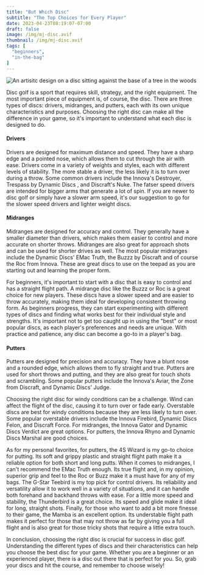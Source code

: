 ```yaml
---
title: "But Which Disc"
subtitle: "The Top Choices for Every Player"
date: 2023-04-23T08:19:07-07:00
draft: false
image: /img/mj-disc.avif
thumbnail: /img/mj-disc.avif
tags: [
  "beginners",
  "in-the-bag"
]
---
```

![An artisitc design on a disc sitting against the base of a tree in the woods](/img/mj-disc.avif)

Disc golf is a sport that requires skill, strategy, and the right equipment. The most important piece of equipment is, of course, the disc. There are three types of discs: drivers, midranges, and putters, each with its own unique characteristics and purposes. Choosing the right disc can make all the difference in your game, so it's important to understand what each disc is designed to do.

#### Drivers

Drivers are designed for maximum distance and speed. They have a sharp edge and a pointed nose, which allows them to cut through the air with ease. Drivers come in a variety of weights and styles, each with different levels of stability. The more stable a driver, the less likely it is to turn over during a throw. Some common drivers include the Innova's Destroyer, Trespass by Dynamic Discs , and Discraft's Nuke. The fatser speed drivers are intended for bigger arms that generate a lot of spin. If you are newer to disc golf or simply have a slower arm speed, it's our suggestion to go for the slower speed drivers and lighter weight discs.

#### Midranges

Midranges are designed for accuracy and control. They generally have a smaller diameter than drivers, which makes them easier to control and more accurate on shorter throws. Midranges are also great for approach shots and can be used for shorter drives as well. The most popular midranges include the Dynamic Discs' EMac Truth, the Buzzz by Discraft and of course the Roc from Innova. These are great discs to use on the teepad as you are starting out and learning the proper form.

For beginners, it's important to start with a disc that is easy to control and has a straight flight path. A midrange disc like the Buzzz or Roc is a great choice for new players. These discs have a slower speed and are easier to throw accurately, making them ideal for developing consistent throwing form. As beginners progress, they can start experimenting with different types of discs and finding what works best for their individual style and strengths. It's important not to get too caught up in using the "best" or most popular discs, as each player's preferences and needs are unique. With practice and patience, any disc can become a go-to in a player's bag.

#### Putters

Putters are designed for precision and accuracy. They have a blunt nose and a rounded edge, which allows them to fly straight and true. Putters are used for short throws and putting, and they are also great for touch shots and scrambling. Some popular putters include the Innova's Aviar, the Zone from Discraft, and Dynamic Discs' Judge.

Choosing the right disc for windy conditions can be a challenge. Wind can affect the flight of the disc, causing it to turn over or fade early. Overstable discs are best for windy conditions because they are less likely to turn over. Some popular overstable drivers include the Innova Firebird, Dynamic Discs Felon, and Discraft Force. For midranges, the Innova Gator and Dynamic Discs Verdict are great options. For putters, the Innova Rhyno and Dynamic Discs Marshal are good choices.

As for my personal favorites, for putters, the 4S Wizard is my go-to choice for putting. Its soft and grippy plastic and straight flight path make it a reliable option for both short and long putts. When it comes to midranges, I can't recommend the EMac Truth enough. Its true flight and, in my opinion, superior grip and feel to the Roc or Buzz make it a must have for any of my bags. The G-Star Teebird is my top pick for control drivers. Its reliability and versatility allow it to work well in a variety of situations, and it can handle both forehand and backhand throws with ease. For a little more speed and stability, the Thunderbird is a great choice. Its speed and glide make it ideal for long, straight shots. Finally, for those who want to add a bit more finesse to their game, the Mamba is an excellent option. Its understable flight path makes it perfect for those that may not throw as far by giving you a full flight and is also great for those tricky shots that require a little extra touch.

In conclusion, choosing the right disc is crucial for success in disc golf. Understanding the different types of discs and their characteristics can help you choose the best disc for your game. Whether you are a beginner or an experienced player, there is a disc out there that is perfect for you. So, grab your discs and hit the course, and remember to choose wisely!

